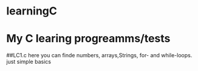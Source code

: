 # learningC
My C learing progreamms/tests
=============================
##LC1.c
 here you can finde numbers, arrays,Strings, for- and while-loops.
 just simple basics 
